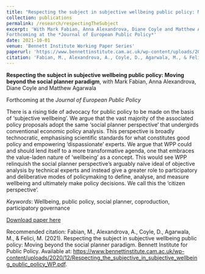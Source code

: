 ```yaml
---
title: "Respecting the subject in subjective wellbeing public policy: Moving beyond the social planner paradigm"
collection: publications
permalink: /research/respectingTheSubject
excerpt: 'With Mark Fabian, Anna Alexandrova, Diane Coyle and Matthew Agarwala.  
Forthcoming at the *Journal of European Public Policy*'
date: 2021-10-01
venue: 'Bennett Institute Working Paper Series'
paperurl: 'https://www.bennettinstitute.cam.ac.uk/wp-content/uploads/2020/12/Respecting_the_subjective_in_subjective_wellbeing_public_policy_WP.pdf'
citation: 'Fabian, M., Alexandrova, A., Coyle, D., Agarwala, M., & Felici, M. (2021). &quot;Respecting the subject in subjective wellbeing public policy: Moving beyond the social planner paradigm.&quot; <i>Bennett Institute for Public Policy</i>.'
---
```

**Respecting the subject in subjective wellbeing public policy: Moving beyond the social planner paradigm**, with Mark Fabian, Anna Alexandrova, Diane Coyle and Matthew Agarwala

Forthcoming at the *Journal of European Public Policy*

There is a rising tide of advocacy for public policy to be made on the basis of ‘subjective
wellbeing’. We argue that the vast majority of the associated policy proposals adopt the same
‘social planner perspective’ that undergirds conventional economic policy analysis. This
perspective is broadly technocratic, emphasising scientific standards for what constitutes good
policy and empowering ‘dispassionate’ experts. We argue that WPP could and should lend itself
to a more transformative agenda, one that embraces the value-laden nature of ‘wellbeing’ as a
concept. This would see WPP relinquish the social planner perspective’s arguably naïve ideal of
objective analysis by technical experts and instead give a greater role to participatory and
deliberative modes of policymaking to define, analyse, and measure wellbeing and ultimately
make policy decisions. We call this the ‘citizen perspective’. 

*Keywords*: Wellbeing, public policy, social planner, coproduction, participatory governance

[Download paper here](https://www.bennettinstitute.cam.ac.uk/wp-content/uploads/2020/12/Respecting_the_subjective_in_subjective_wellbeing_public_policy_WP.pdf)

Recommended citation: Fabian, M., Alexandrova, A., Coyle, D., Agarwala, M., & Felici, M. (2021). Respecting the subject in subjective wellbeing public policy: Moving beyond the social planner paradigm. Bennett Institute for Public Policy. Available at: https://www.bennettinstitute.cam.ac.uk/wp-content/uploads/2020/12/Respecting_the_subjective_in_subjective_wellbeing_public_policy_WP.pdf.
